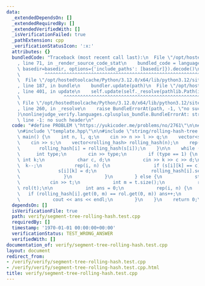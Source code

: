 ```yaml
---
data:
  _extendedDependsOn: []
  _extendedRequiredBy: []
  _extendedVerifiedWith: []
  _isVerificationFailed: true
  _pathExtension: cpp
  _verificationStatusIcon: ':x:'
  attributes: {}
  bundledCode: "Traceback (most recent call last):\n  File \"/opt/hostedtoolcache/Python/3.12.0/x64/lib/python3.12/site-packages/onlinejudge_verify/documentation/build.py\"\
    , line 71, in _render_source_code_stat\n    bundled_code = language.bundle(stat.path,\
    \ basedir=basedir, options={'include_paths': [basedir]}).decode()\n          \
    \         ^^^^^^^^^^^^^^^^^^^^^^^^^^^^^^^^^^^^^^^^^^^^^^^^^^^^^^^^^^^^^^^^^^^^^^^^^^^^^^^^^\n\
    \  File \"/opt/hostedtoolcache/Python/3.12.0/x64/lib/python3.12/site-packages/onlinejudge_verify/languages/cplusplus.py\"\
    , line 187, in bundle\n    bundler.update(path)\n  File \"/opt/hostedtoolcache/Python/3.12.0/x64/lib/python3.12/site-packages/onlinejudge_verify/languages/cplusplus_bundle.py\"\
    , line 401, in update\n    self.update(self._resolve(pathlib.Path(included), included_from=path))\n\
    \                ^^^^^^^^^^^^^^^^^^^^^^^^^^^^^^^^^^^^^^^^^^^^^^^^^^^^^^^^^\n \
    \ File \"/opt/hostedtoolcache/Python/3.12.0/x64/lib/python3.12/site-packages/onlinejudge_verify/languages/cplusplus_bundle.py\"\
    , line 260, in _resolve\n    raise BundleErrorAt(path, -1, \"no such header\"\
    )\nonlinejudge_verify.languages.cplusplus_bundle.BundleErrorAt: string/rolling-hash-tree.hpp:\
    \ line -1: no such header\n"
  code: "#define PROBLEM \"https://yukicoder.me/problems/no/2761\"\n\n#include <bits/stdc++.h>\n\
    \n#include \"template.hpp\"\n\n#include \"string/rolling-hash-tree.hpp\"\n\nint\
    \ main() {\n    int n, l, q;\n    cin >> n >> l >> q;\n    vector<string> s(n);\n\
    \    cin >> s;\n    vector<rolling_hash> rolling_hash(n);\n    rep(i, n) {\n \
    \       rolling_hash[i] = rolling_hash(s[i]);\n    }\n\n    while (q--) {\n  \
    \      int type;\n        cin >> type;\n        if (type == 1) {\n           \
    \ int k;\n            char c, d;\n            cin >> k >> c >> d;\n          \
    \  k--;\n            rep(i, n) {\n                if (s[i][k] == c) {\n      \
    \              s[i][k] = d;\n                    rolling_hash[i].set(k, d);\n\
    \                }\n            }\n        } else {\n            string t;\n \
    \           cin >> t;\n            int m = t.size();\n            rolling_hash\
    \ rol(t);\n\n            int ans = 0;\n            rep(i, n) {\n             \
    \   if (rolling_hash[i].get(0, m) == rol.get(0, m)) ans++;\n            }\n\n\
    \            cout << ans << endl;\n        }\n    }\n    return 0;\n}"
  dependsOn: []
  isVerificationFile: true
  path: verify/segment-tree-rolling-hash.test.cpp
  requiredBy: []
  timestamp: '1970-01-01 00:00:00+00:00'
  verificationStatus: TEST_WRONG_ANSWER
  verifiedWith: []
documentation_of: verify/segment-tree-rolling-hash.test.cpp
layout: document
redirect_from:
- /verify/verify/segment-tree-rolling-hash.test.cpp
- /verify/verify/segment-tree-rolling-hash.test.cpp.html
title: verify/segment-tree-rolling-hash.test.cpp
---
```

